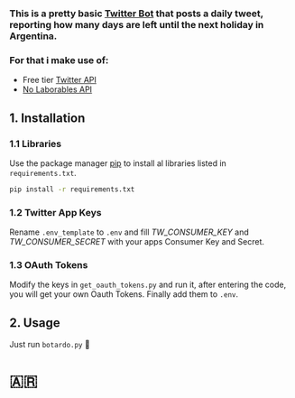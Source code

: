 ### This is a pretty basic [Twitter Bot](https://twitter.com/ProxFeriadoAR) that posts a daily tweet, reporting how many days are left until the next holiday in Argentina.
### For that i make use of:
- Free tier [Twitter API](https://developer.twitter.com/en/docs/twitter-api)
- [No Laborables API](https://pjnovas.gitbooks.io/no-laborables/content/)

## 1. Installation

### 1.1 Libraries
Use the package manager [pip](https://pip.pypa.io/en/stable/) to install al libraries listed in `requirements.txt`.

```bash
pip install -r requirements.txt
```
### 1.2 Twitter App Keys
Rename `.env_template` to `.env` and fill _TW_CONSUMER_KEY_ and _TW_CONSUMER_SECRET_ with your apps Consumer Key and Secret.

### 1.3 OAuth Tokens
Modify the keys in `get_oauth_tokens.py` and run it, after entering the code, you will get your own Oauth Tokens.
Finally add them to `.env`.

## 2. Usage

Just run `botardo.py` 🍻

# 🇦🇷
